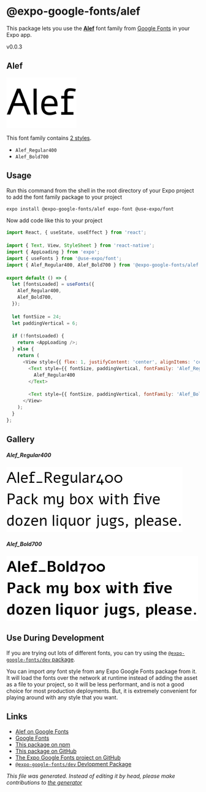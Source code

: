 # @expo-google-fonts/alef

This package lets you use the [**Alef**](https://fonts.google.com/specimen/Alef) font family from [Google Fonts](https://fonts.google.com/) in your Expo app.

v0.0.3

## Alef

![Alef](./font-family.png)

This font family contains [2 styles](#gallery).

- `Alef_Regular400`
- `Alef_Bold700`

## Usage

Run this command from the shell in the root directory of your Expo project to add the font family package to your project
```sh
expo install @expo-google-fonts/alef expo-font @use-expo/font
```

Now add code like this to your project
```js
import React, { useState, useEffect } from 'react';

import { Text, View, StyleSheet } from 'react-native';
import { AppLoading } from 'expo';
import { useFonts } from '@use-expo/font';
import { Alef_Regular400, Alef_Bold700 } from '@expo-google-fonts/alef';

export default () => {
  let [fontsLoaded] = useFonts({
    Alef_Regular400,
    Alef_Bold700,
  });

  let fontSize = 24;
  let paddingVertical = 6;

  if (!fontsLoaded) {
    return <AppLoading />;
  } else {
    return (
      <View style={{ flex: 1, justifyContent: 'center', alignItems: 'center' }}>
        <Text style={{ fontSize, paddingVertical, fontFamily: 'Alef_Regular400' }}>
          Alef_Regular400
        </Text>

        <Text style={{ fontSize, paddingVertical, fontFamily: 'Alef_Bold700' }}>Alef_Bold700</Text>
      </View>
    );
  }
};

```

## Gallery

##### Alef_Regular400
![Alef_Regular400](./a50dedb5215d98f65036893675ded42762d4c7bdae624c71adb1ea584f5a1467.ttf.png)

##### Alef_Bold700
![Alef_Bold700](./acbe7d381fcdbd3bca38351290cba306a1dde6549d74fbdef431ee9fcb60030d.ttf.png)


## Use During Development

If you are trying out lots of different fonts, you can try using the [`@expo-google-fonts/dev` package](https://www.npmjs.com/package/@expo-google-fonts/dev).

You can import *any* font style from any Expo Google Fonts package from it. It will load the fonts
over the network at runtime instead of adding the asset as a file to your project, so it will be 
less performant, and is not a good choice for most production deployments. But, it is extremely convenient
for playing around with any style that you want.

## Links

- [Alef on Google Fonts](https://fonts.google.com/specimen/Alef)
- [Google Fonts](https://fonts.google.com/)
- [This package on npm](https://www.npmjs.com/package/@expo-google-fonts/alef)
- [This package on GitHub](https://github.com/expo/google-fonts/tree/master/font-packages/alef)
- [The Expo Google Fonts project on GitHub](https://github.com/expo/google-fonts)
- [`@expo-google-fonts/dev` Devlopment Package](https://github.com/expo/google-fonts/tree/master/font-packages/dev)


*This file was generated. Instead of editing it by head, please make contributions to [the generator](https://github.com/expo/google-fonts/tree/master/packages/generator)*

